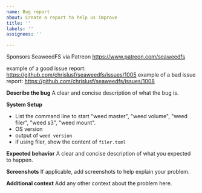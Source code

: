```yaml
---
name: Bug report
about: Create a report to help us improve
title: ''
labels: ''
assignees: ''

---
```


Sponsors SeaweedFS via Patreon https://www.patreon.com/seaweedfs

example of a good issue report:
https://github.com/chrislusf/seaweedfs/issues/1005
example of a bad issue report:
https://github.com/chrislusf/seaweedfs/issues/1008

**Describe the bug**
A clear and concise description of what the bug is.

**System Setup**
- List the command line to start "weed master", "weed volume", "weed filer", "weed s3", "weed mount".
- OS version
- output of `weed version`
- if using filer, show the content of `filer.toml`

**Expected behavior**
A clear and concise description of what you expected to happen.

**Screenshots**
If applicable, add screenshots to help explain your problem.

**Additional context**
Add any other context about the problem here.
